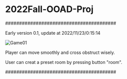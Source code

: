 # 2022Fall-OOAD-Proj


########################################


Early version 0.1, update at 2022/11/23/0:15:14

![Game01](https://user-images.githubusercontent.com/112942833/203364267-d6a778d5-0cca-4ac0-9a64-bfefdab8dc08.png)

Player can move smoothly and cross obstruct wisely.



User can creat a preset room by pressing button "room".



########################################
